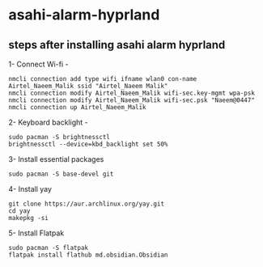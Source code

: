 # asahi-alarm-hyprland

## steps after installing asahi alarm hyprland

1- Connect Wi-fi -

```
nmcli connection add type wifi ifname wlan0 con-name Airtel_Naeem_Malik ssid "Airtel_Naeem Malik"
nmcli connection modify Airtel_Naeem_Malik wifi-sec.key-mgmt wpa-psk
nmcli connection modify Airtel_Naeem_Malik wifi-sec.psk "Naeem@0447"
nmcli connection up Airtel_Naeem_Malik
```

2- Keyboard backlight -

```
sudo pacman -S brightnessctl
brightnessctl --device=kbd_backlight set 50%
``` 

3- Install essential packages

```
sudo pacman -S base-devel git

```

4- Install yay

```
git clone https://aur.archlinux.org/yay.git
cd yay
makepkg -si
```

5- Install Flatpak

```
sudo pacman -S flatpak
flatpak install flathub md.obsidian.Obsidian
```
